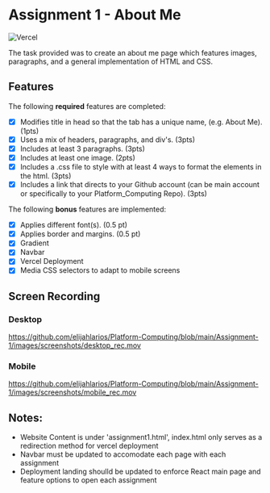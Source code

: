 # Assignment 1 - About Me
![Vercel](https://img.shields.io/badge/vercel-%23000000.svg?style=for-the-badge&logo=vercel&logoColor=white)

The task provided was to create an about me page which features images, paragraphs, and a general implementation of HTML and CSS.

## Features

The following **required** features are completed:

- [X] Modifies title in head so that the tab has a unique name, (e.g. About Me). (1pts)
- [X] Uses a mix of headers, paragraphs, and div's. (3pts)
- [X] Includes at least 3 paragraphs. (3pts)
- [X] Includes at least one image. (2pts)
- [X] Includes a .css file to style with at least 4 ways to format the elements in the html. (3pts)
- [X] Includes a link that directs to your Github account (can be main account or specifically to your Platform_Computing Repo). (3pts)

The following **bonus** features are implemented:
- [X] Applies different font(s). (0.5 pt)
- [X] Applies border and margins. (0.5 pt)
- [X] Gradient
- [X] Navbar
- [X] Vercel Deployment
- [X] Media CSS selectors to adapt to mobile screens

## Screen Recording
### Desktop 

https://github.com/elijahlarios/Platform-Computing/blob/main/Assignment-1/images/screenshots/desktop_rec.mov

### Mobile

https://github.com/elijahlarios/Platform-Computing/blob/main/Assignment-1/images/screenshots/mobile_rec.mov

## Notes: 
- Website Content is under 'assignment1.html', index.html only serves as a redirection method for vercel deployment
- Navbar must be updated to accomodate each page with each assignment
- Deployment landing shoulld be updated to enforce React main page and feature options to open each assignment
